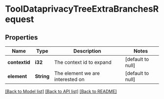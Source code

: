 # ToolDataprivacyTreeExtraBranchesRequest

## Properties

Name | Type | Description | Notes
------------ | ------------- | ------------- | -------------
**contextid** | **i32** | The context id to expand | [default to null]
**element** | **String** | The element we are interested on | [default to null]

[[Back to Model list]](../README.md#documentation-for-models) [[Back to API list]](../README.md#documentation-for-api-endpoints) [[Back to README]](../README.md)


